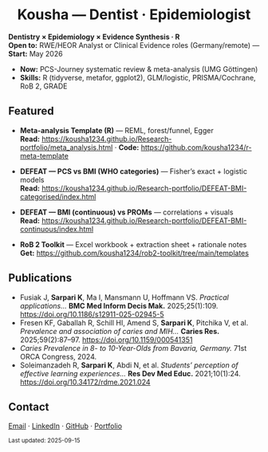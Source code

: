 <h1 align="center">Kousha — Dentist · Epidemiologist</h1>

**Dentistry × Epidemiology × Evidence Synthesis · R**  
**Open to:** RWE/HEOR Analyst or Clinical Evidence roles (Germany/remote) — **Start:** May 2026

- **Now:** PCS-Journey systematic review & meta-analysis (UMG Göttingen)  
- **Skills:** R (tidyverse, metafor, ggplot2), GLM/logistic, PRISMA/Cochrane, RoB 2, GRADE

## Featured
- **Meta-analysis Template (R)** — REML, forest/funnel, Egger  
  **Read:** https://kousha1234.github.io/Research-portfolio/meta_analysis.html · **Code:** https://github.com/kousha1234/r-meta-template

- **DEFEAT — PCS vs BMI (WHO categories)** — Fisher’s exact + logistic models  
  **Read:** https://kousha1234.github.io/Research-portfolio/DEFEAT-BMI-categorised/index.html

- **DEFEAT — BMI (continuous) vs PROMs** — correlations + visuals  
  **Read:** https://kousha1234.github.io/Research-portfolio/DEFEAT-BMI-continuous/index.html

- **RoB 2 Toolkit** — Excel workbook + extraction sheet + rationale notes  
  **Get:** https://github.com/kousha1234/rob2-toolkit/tree/main/templates

## Publications
- Fusiak J, **Sarpari K**, Ma I, Mansmann U, Hoffmann VS. *Practical applications…* **BMC Med Inform Decis Mak.** 2025;25(1):109. https://doi.org/10.1186/s12911-025-02945-5  
- Fresen KF, Gaballah R, Schill HI, Amend S, **Sarpari K**, Pitchika V, et al. *Prevalence and association of caries and MIH…* **Caries Res.** 2025;59(2):87–97. https://doi.org/10.1159/000541351  
- *Caries Prevalence in 8- to 10-Year-Olds from Bavaria, Germany.* 71st ORCA Congress, 2024.  
- Soleimanzadeh R, **Sarpari K**, Abdi N, et al. *Students’ perception of effective learning experiences…* **Res Dev Med Educ.** 2021;10(1):24. https://doi.org/10.34172/rdme.2021.024

## Contact
[Email](mailto:koushasarpari@gmail.com) · [LinkedIn](https://linkedin.com/in/koushasarpari) · [GitHub](https://github.com/kousha1234) · [Portfolio](https://kousha1234.github.io/Research-portfolio/)

<sub>Last updated: 2025-09-15</sub>

